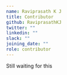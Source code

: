 ```yaml
---
name: Raviprasath K J
title: Contributor
github: RaviprasathKJ
twitter: ""
linkedin: ""
slack: ""
joining_date: ""
role: contributor
---
```


Still waiting for this

